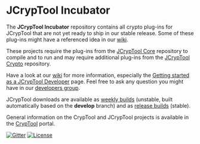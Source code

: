 JCrypTool Incubator
=======

The **JCrypTool Incubator** repository contains all crypto plug-ins for JCrypTool that are not yet ready to ship in our stable release. Some of these plug-ins might have a referenced idea in our [wiki](https://github.com/jcryptool/core/wiki/Project-Ideas).

These projects require the plug-ins from the [JCrypTool Core](https://github.com/jcryptool/core) repository to compile and to run and may require additional plug-ins from the [JCrypTool Crypto](https://github.com/jcryptool/crypto) repository.

Have a look at our [wiki](https://github.com/jcryptool/core/wiki) for more information, especially the [Getting started as a JCrypTool Developer](https://github.com/jcryptool/core/wiki/Getting-started-as-a-JCrypTool-Developer) page. Feel free to ask any question you might have in our [developers group](http://groups.google.com/group/jcryptool-developers).

JCrypTool downloads are available as [weekly builds](https://github.com/jcryptool/core/releases) (unstable, built automatically based on the **develop** branch) and as [release builds](https://www.cryptool.org/en/jct-downloads/jct-stable) (stable).

General information on the CrypTool and JCrypTool projects is available in the [CrypTool](http://www.cryptool.org) portal.

[![Gitter](http://img.shields.io/badge/gitter-join%20chat-1dce73.svg)](https://gitter.im/dschadow/jcryptool)
[![License](https://img.shields.io/badge/License-EPL%201.0-red.svg)](https://opensource.org/licenses/EPL-1.0)